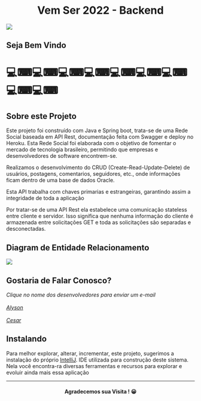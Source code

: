 <h1 align=center>Vem Ser 2022 - Backend</h1>

<img src="https://user-images.githubusercontent.com/92181625/174544191-09485209-4752-4143-b750-688e5cbabe91.png">

<h2>Seja Bem Vindo</h2>
<h1>💻⌨💻⌨💻⌨💻⌨💻⌨💻⌨💻⌨💻⌨💻⌨</h1>

<h2> Sobre este Projeto </h2>
<p>Este projeto foi construído com Java e Spring boot, trata-se de uma Rede Social baseada em API Rest, documentação feita com Swagger e deploy no Heroku. Esta Rede Social foi elaborada com o objetivo de fomentar o mercado de tecnologia brasileiro, permitindo que empresas e desenvolvedores de software encontrem-se.</p>
<p>Realizamos o desenvolvimento do CRUD (Create-Read-Update-Delete) de usuários, postagens, comentarios, seguidores, etc., onde informações ficam dentro de uma base de dados Oracle.  
<p>Esta API trabalha com chaves primarias e estrangeiras, garantindo assim a integridade de toda a aplicação</p>
<p>Por tratar-se de uma API Rest ela estabelece uma comunicação stateless entre cliente e servidor. Isso significa que nenhuma informação do cliente é armazenada entre solicitações GET e toda as solicitações são separadas e desconectadas.</p>
<h2>Diagram de Entidade Relacionamento</h2>
<img src="https://user-images.githubusercontent.com/92181625/179437925-40785f2a-71f1-438c-9796-5eba4037fc14.png">
<h2>Gostaria de Falar Conosco?</h2>
<address>
Clique no nome dos desenvolvedores para enviar um e-mail <br><br><a href="mailto:alyson.siqueiracampos@gmail.com">Alyson</a><br><br>
  <a href="mailto:cesar.desenvolvedor@gmail.com">Cesar</a> 
</address>
<h2>Instalando</h2>  
<p>Para melhor explorar, alterar, incrementar, este projeto, sugerimos a instalação do próprio <a href="https://www.jetbrains.com/pt-br/idea/download/#section=windows">IntelliJ</a>. IDE utilizada
  para construção deste sistema. Nela você encontra-ra diversas ferramentas e recursos para explorar e evoluir ainda mais essa aplicação</p>
<hr>
<h4 align="center">Agradecemos sua Visita ! 😀</h4>
